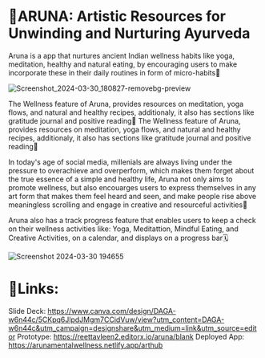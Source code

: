 # 🪷ARUNA: Artistic Resources for Unwinding and Nurturing Ayurveda 

Aruna is a app that nurtures ancient Indian wellness habits like yoga, meditation, healthy and natural eating, by encouraging users to make incorporate these in their daily routines in form of micro-habits🌟 

![Screenshot_2024-03-30_180827-removebg-preview](https://github.com/Agarwalvidu/Aruna_Mental_Healling/assets/122363068/aa13fb96-5cc8-4cbc-84bc-a209b7da7250)

The Wellness feature of Aruna, provides resources on meditation, yoga flows, and natural and healthy recipes, additionaly, it also has sections like gratitude journal and positive reading🥗
The Wellness feature of Aruna, provides resources on meditation, yoga flows, and natural and healthy recipes, additionaly, it also has sections like gratitude journal and positive reading🥗

In today's age of social media, millenials are always living under the pressure to overachieve and overperform, which makes them forget about the true essence of a simple and healthy life, Aruna not only aims to promote wellness, but also encouarges users to express themselves in any art form that makes them feel heard and seen, and make people rise above meaningless scrolling and engage in creative and resourceful activities🎨

Aruna also has a track progress feature that enables users to keep a check on their wellness activities like: Yoga, Meditattion, Mindful Eating, and Creative Activities, on a calendar, and displays on a progress bar🗓️


![Screenshot 2024-03-30 194655](https://github.com/Agarwalvidu/Aruna_Mental_Healling/assets/122363068/60f3686f-5fa0-4063-b99a-5b52b006feb1)

# 🔗Links:
Slide Deck: https://www.canva.com/design/DAGA-w6n44c/5CKpq6JlpdJMgm7CCidVuw/view?utm_content=DAGA-w6n44c&utm_campaign=designshare&utm_medium=link&utm_source=editor
Prototype: https://reettavleen2.editorx.io/aruna/blank
Deployed App: https://arunamentalwellness.netlify.app/arthub
